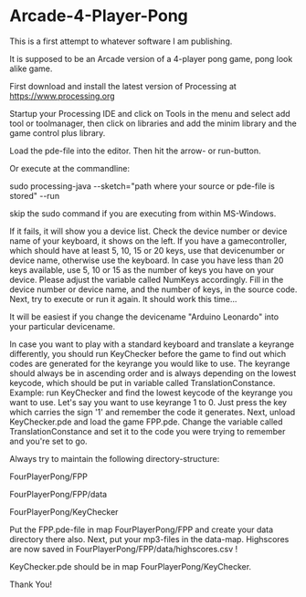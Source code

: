 # Arcade-4-Player-Pong

This is a first attempt to whatever software I am publishing.

It is supposed to be an Arcade version of a 4-player pong game, pong look alike game.

First download and install the latest version of Processing at https://www.processing.org

Startup your Processing IDE and click on Tools in the menu and select add tool or toolmanager, then click on libraries and add the minim library and the game control plus library.

Load the pde-file into the editor. Then hit the arrow- or run-button.

Or execute at the commandline:

sudo processing-java --sketch="path where your source or pde-file is stored" --run

skip the sudo command if you are executing from within MS-Windows.

If it fails, it will show you a device list. Check the device number or device name of your keyboard, it shows on the left.
If you have a gamecontroller, which should have at least 5, 10, 15 or 20 keys, use that devicenumber or device name, otherwise use the keyboard. In case you have less than 20 keys available, use 5, 10 or 15 as the number of keys you have on your device. Please adjust the variable called NumKeys accordingly.
Fill in the device number or device name, and the number of keys, in the source code. Next, try to execute or run it again.
It should work this time...

It will be easiest if you change the devicename "Arduino Leonardo" into your particular devicename.

In case you want to play with a standard keyboard and translate a keyrange differently, you should run KeyChecker before the game to find out which codes are generated for the keyrange you would like to use. The keyrange should always be in ascending order and is always depending on the lowest keycode, which should be put in variable called TranslationConstance. Example: run KeyChecker and find the lowest keycode of the keyrange you want to use. Let's say you want to use keyrange 1 to 0. Just press the key which carries the sign '1' and remember the code it generates. Next, unload KeyChecker.pde and load the game FPP.pde. Change the variable called TranslationConstance and set it to the code you were trying to remember and you're set to go.

Always try to maintain the following directory-structure:

FourPlayerPong/FPP

FourPlayerPong/FPP/data

FourPlayerPong/KeyChecker

Put the FPP.pde-file in map FourPlayerPong/FPP and create your data directory there also. Next, put your mp3-files in the data-map. Highscores are now saved in FourPlayerPong/FPP/data/highscores.csv !

KeyChecker.pde should be in map FourPlayerPong/KeyChecker.

Thank You!
